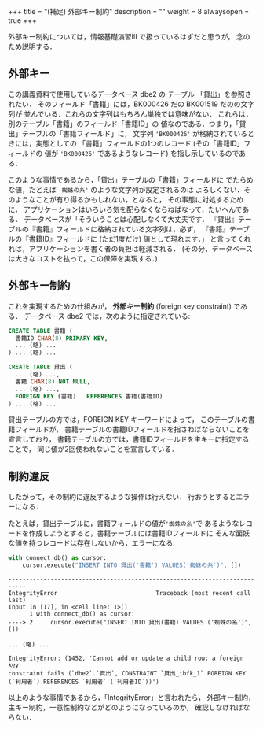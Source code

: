 +++
title = "(補足) 外部キー制約"
description = ""
weight = 8
alwaysopen = true
+++

外部キー制約については，情報基礎演習III で扱っているはずだと思うが，
念のため説明する．

## 外部キー

この講義資料で使用しているデータベース dbe2 の
テーブル 「貸出」を参照されたい．
そのフィールド「書籍」には，BK000426 だの BK001519 だのの文字列が
並んでいる．これらの文字列はもちろん単独では意味がない．
これらは，別のテーブル「書籍」のフィールド「書籍ID」の
値なのである．つまり，「貸出」テーブルの「書籍フィールド」に，
文字列 `'BK000426'` が格納されているときには，実態としての
「書籍」フィールドの1つのレコード (その「書籍ID」フィールドの
値が `'BK000426'` であるようなレコード) を指し示しているのである．

このような事情であるから，「貸出」テーブルの「書籍」フィールドに
でたらめな値，たとえば `'蜘蛛の糸'` のような文字列が設定されるのは
よろしくない．そのようなことが有り得るかもしれない，となると，
その事態に対処するために，
アプリケーションはいろいろ気を配らなくならねばなって，たいへんである．
データベースが「そういうことは心配しなくて大丈夫です．
『貸出』テーブルの『書籍』フィールドに格納されている文字列は，必ず，
『書籍』テーブルの『書籍ID』フィールドに (ただ1度だけ) 値として現れます．」
と言ってくれれば，アプリケーションを書く者の負担は軽減される．
(その分，データベースは大きなコストを払って，この保障を実現する．)

## 外部キー制約

これを実現するための仕組みが，
__外部キー制約__ (foreign key constraint) である．
データベース dbe2 では，次のように指定されている:

```sql
CREATE TABLE 書籍 (
  書籍ID CHAR(8) PRIMARY KEY,
  ... (略) ...
) ... (略) ...

CREATE TABLE 貸出 (
  ... (略) ...,
  書籍 CHAR(8) NOT NULL,
  ... (略) ...,
  FOREIGN KEY (書籍)   REFERENCES 書籍(書籍ID)
) ... (略) ...
```

貸出テーブルの方では，FOREIGN KEY キーワードによって，
このテーブルの書籍フィールドが，
書籍テーブルの書籍IDフィールドを指さねばならないことを宣言しており，
書籍テーブルの方では，書籍IDフィールドを主キーに指定することで，
同じ値が2回使われないことを宣言している．

## 制約違反

したがって，その制約に違反するような操作は行えない．
行おうとするとエラーになる．

たとえば，貸出テーブルに，書籍フィールドの値が`'蜘蛛の糸'`で
あるようなレコードを作成しようとすると，書籍テーブルには書籍IDフィールドに
そんな面妖な値を持つレコードは存在しないから，エラーになる:

```python
with connect_db() as cursor:
    cursor.execute("INSERT INTO 貸出('書籍') VALUES('蜘蛛の糸')", [])
```

```
---------------------------------------------------------------------------
IntegrityError                            Traceback (most recent call last)
Input In [17], in <cell line: 1>()
      1 with connect_db() as cursor:
----> 2     cursor.execute("INSERT INTO 貸出(書籍) VALUES ('蜘蛛の糸')", [])

... (略) ...

IntegrityError: (1452, 'Cannot add or update a child row: a foreign key
constraint fails (`dbe2`.`貸出`, CONSTRAINT `貸出_ibfk_1` FOREIGN KEY
(`利用者`) REFERENCES `利用者` (`利用者ID`))')
```

以上のような事情であるから，「IntegrityError」と言われたら，
外部キー制約，主キー制約，一意性制約などがどのようになっているのか，
確認しなければならない．

